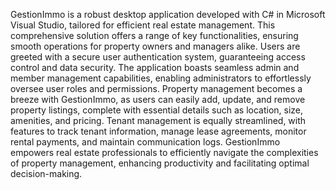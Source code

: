 GestionImmo is a robust desktop application developed with C# in Microsoft Visual Studio, tailored for efficient real estate management. This comprehensive solution offers a range of key functionalities, ensuring smooth operations for property owners and managers alike. Users are greeted with a secure user authentication system, guaranteeing access control and data security. The application boasts seamless admin and member management capabilities, enabling administrators to effortlessly oversee user roles and permissions. Property management becomes a breeze with GestionImmo, as users can easily add, update, and remove property listings, complete with essential details such as location, size, amenities, and pricing. Tenant management is equally streamlined, with features to track tenant information, manage lease agreements, monitor rental payments, and maintain communication logs. GestionImmo empowers real estate professionals to efficiently navigate the complexities of property management, enhancing productivity and facilitating optimal decision-making.
